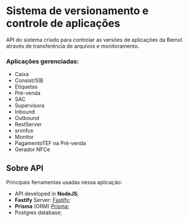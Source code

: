 # Sistema de versionamento e controle de aplicações
API do sistema criado para controlar as versões de aplicações da Bemol através de transferência de arquivos e monitoramento.

### Aplicações gerenciadas:
- Caixa
- Consist/SIB
- Etiquetas
- Pré-venda
- SAC
- Supervisora
- Inbound
- Outbound
- RestServer
- srvnfce
- Monitor
- PagamentoTEF na Pré-venda
- Gerador NFCe

## Sobre API

Principais ferramentas usadas nessa aplicação:

- API developed in **NodeJS**;
- **Fastify** Server: [Fastify](https://www.fastify.io/);
- **Prisma** (ORM) [Prisma](https://www.prisma.io/);
- Postgres database;

